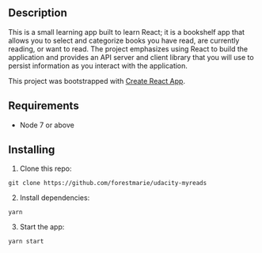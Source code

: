 ## Description 

This is a small learning app built to learn React; it is a bookshelf app that allows you to select and categorize books you have read, are currently reading, or want to read. The project emphasizes using React to build the application and provides an API server and client library that you will use to persist information as you interact with the application.

This project was bootstrapped with [Create React App](https://github.com/facebookincubator/create-react-app).

## Requirements
* Node 7 or above

## Installing

1. Clone this repo:
```
git clone https://github.com/forestmarie/udacity-myreads
```

2. Install dependencies:
```
yarn
```

3. Start the app:
```
yarn start
```
